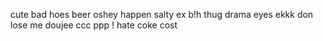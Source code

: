cute
bad
hoes
beer
oshey
happen
salty
ex b!h
thug
drama
eyes
ekkk
don
lose me
doujee
ccc
ppp
! hate coke
cost
